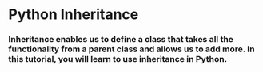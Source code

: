 # Python Inheritance
### Inheritance enables us to define a class that takes all the functionality from a parent class and allows us to add more. In this tutorial, you will learn to use inheritance in Python.